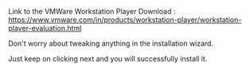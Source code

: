 Link to the VMWare Workstation Player Download : https://www.vmware.com/in/products/workstation-player/workstation-player-evaluation.html

Don't worry about tweaking anything in the installation wizard. 

Just keep on clicking next and you will successfully install it.